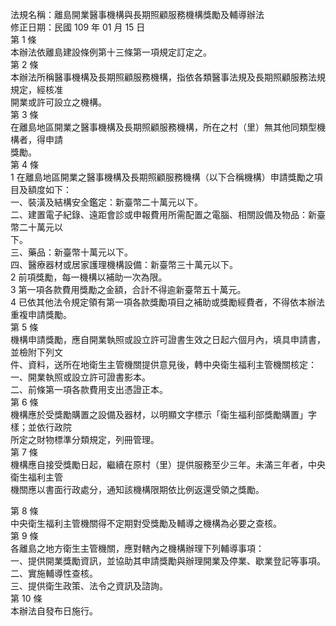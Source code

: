 法規名稱：離島開業醫事機構與長期照顧服務機構獎勵及輔導辦法  
修正日期：民國 109 年 01 月 15 日  
第 1 條  
本辦法依離島建設條例第十三條第一項規定訂定之。  
第 2 條  
本辦法所稱醫事機構及長期照顧服務機構，指依各類醫事法規及長期照顧服務法規規定，經核准  
開業或許可設立之機構。  
第 3 條  
在離島地區開業之醫事機構及長期照顧服務機構，所在之村（里）無其他同類型機構者，得申請  
獎勵。  
第 4 條  
1 在離島地區開業之醫事機構及長期照顧服務機構（以下合稱機構）申請獎勵之項目及額度如下：  
一、裝潢及結構安全鑑定：新臺幣二十萬元以下。  
二、建置電子紀錄、遠距會診或申報費用所需配置之電腦、相關設備及物品：新臺幣二十萬元以  
下。  
三、藥品：新臺幣十萬元以下。  
四、醫療器材或居家護理機構設備：新臺幣三十萬元以下。  
2 前項獎勵，每一機構以補助一次為限。  
3 第一項各款費用獎勵之金額，合計不得逾新臺幣五十萬元。  
4 已依其他法令規定領有第一項各款獎勵項目之補助或獎勵經費者，不得依本辦法重複申請獎勵。  
第 5 條  
機構申請獎勵，應自開業執照或設立許可證書生效之日起六個月內，填具申請書，並檢附下列文  
件、資料，送所在地衛生主管機關提供意見後，轉中央衛生福利主管機關核定：  
一、開業執照或設立許可證書影本。  
二、前條第一項各款費用支出憑證正本。  
第 6 條  
機構應於受獎勵購置之設備及器材，以明顯文字標示「衛生福利部獎勵購置」字樣；並依行政院  
所定之財物標準分類規定，列冊管理。  
第 7 條  
機構應自接受獎勵日起，繼續在原村（里）提供服務至少三年。未滿三年者，中央衛生福利主管  
機關應以書面行政處分，通知該機構限期依比例返還受領之獎勵。  


第 8 條  
中央衛生福利主管機關得不定期對受獎勵及輔導之機構為必要之查核。  
第 9 條  
各離島之地方衛生主管機關，應對轄內之機構辦理下列輔導事項：  
一、提供開業獎勵資訊，並協助其申請獎勵與辦理開業及停業、歇業登記等事項。  
二、實施輔導性查核。  
三、提供衛生政策、法令之資訊及諮詢。  
第 10 條  
本辦法自發布日施行。  


